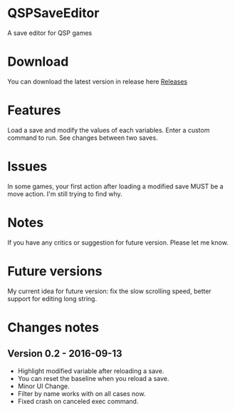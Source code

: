 # QSPSaveEditor
A save editor for QSP games

# Download
You can download the latest version in release here [Releases](https://github.com/Pararock/QSPSaveEditor/releases)

# Features
Load a save and modify the values of each variables.
Enter a custom command to run.
See changes between two saves.

# Issues
In some games, your first action after loading a modified save MUST be a move action. I'm still trying to find why.

# Notes
If you have any critics or suggestion for future version. Please let me know.

# Future versions
My current idea for future version: fix the slow scrolling speed, better support for editing long string.

# Changes notes
## Version 0.2 - 2016-09-13
* Highlight modified variable after reloading a save.
* You can reset the baseline when you reload a save.
* Minor UI Change.
* Filter by name works with on all cases now.
* Fixed crash on canceled exec command.